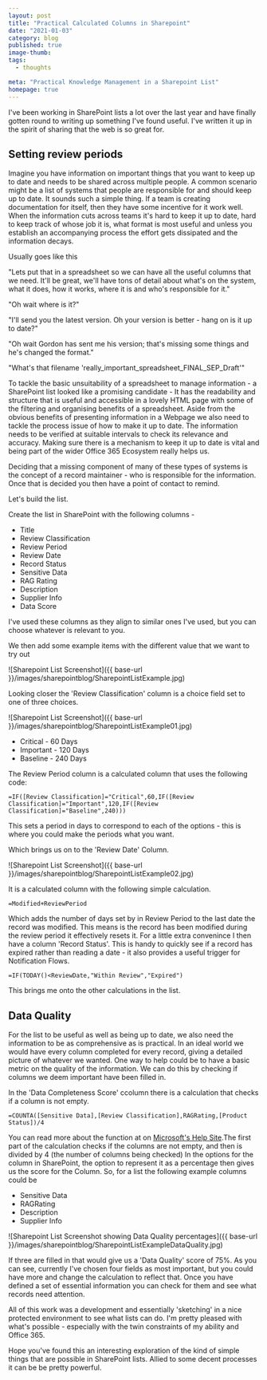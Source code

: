 ```yaml
---
layout: post
title: "Practical Calculated Columns in Sharepoint"
date: "2021-01-03"
category: blog
published: true
image-thumb:
tags:
  - thoughts

meta: "Practical Knowledge Management in a Sharepoint List"
homepage: true
---
```


I've been working in SharePoint lists a lot over the last year and have finally gotten round to writing up something I've found useful. I've written it up in the spirit of sharing that the web is so great for.

## Setting review periods

Imagine you have information on important things that you want to keep up to date and needs to be shared across multiple people. A common scenario might be a list of systems that people are responsible for and should keep up to date. It sounds such a simple thing. If a team is creating documentation for itself, then they have some incentive for it work well. When the information cuts across teams it's hard to keep it up to date, hard to keep track of whose job it is, what format is most useful and unless you establish an accompanying process the effort gets dissipated and the information decays.

Usually goes like this

"Lets put that in a spreadsheet so we can have all the useful columns that we need. It'll be great, we'll have tons of detail about what's on the system, what it does, how it works, where it is and who's responsible for it."

"Oh wait where is it?"

"I'll send you the latest version. Oh your version is better - hang on is it up to date?"

"Oh wait Gordon has sent me his version; that's missing some things and he's changed the format."

"What's that filename 'really_important_spreadsheet_FINAL_SEP_Draft'"

To tackle the basic unsuitability of a spreadsheet to manage information - a SharePoint list looked like a promising candidate - It has the readability and structure that is useful and accessible in a lovely HTML page with some of the filtering and organising benefits of a spreadsheet. Aside from the obvious benefits of presenting information in a Webpage we also need to tackle the process issue of how to make it up to date. The information needs to be verified at suitable intervals to check its relevance and accuracy. Making sure there is a mechanism to keep it up to date is vital and being part of the wider Office 365 Ecosystem really helps us.

Deciding that a missing component of many of these types of systems is the concept of a record maintainer - who is responsible for the information. Once that is  decided you then have a point of contact to remind.

Let's build the list.

Create the list in SharePoint with the following columns -

* Title
* Review Classification
* Review Period
* Review Date
* Record Status
* Sensitive Data
* RAG Rating
* Description
* Supplier Info
* Data Score

I've used these columns as they align to similar ones I've used, but you can choose whatever is relevant to you.

We then add some example items with the different value that we want to try out

![Sharepoint List Screenshot]({{ base-url }}/images/sharepointblog/SharepointListExample.jpg)

Looking closer the 'Review Classification' column is a choice field set to one of three choices. 

![Sharepoint List Screenshot]({{ base-url }}/images/sharepointblog/SharepointListExample01.jpg)

* Critical - 60 Days
* Important - 120 Days
* Baseline - 240 Days

The Review Period column is a calculated column that uses the following code:

    =IF([Review Classification]="Critical",60,IF([Review Classification]="Important",120,IF([Review Classification]="Baseline",240)))

This sets a period in days to correspond to each of the options - this is where you could make the periods what you want.

Which brings us on to the 'Review Date' Column.

![Sharepoint List Screenshot]({{ base-url }}/images/sharepointblog/SharepointListExample02.jpg)

It is a calculated column with the following simple calculation.

    =Modified+ReviewPeriod

Which adds the number of days set by in Review Period to the last date the record was modified. This means is the record has been modified during the review period it effectively resets it. For a little extra convenince I then have a column 'Record Status'. This is handy to quickly see if a record has expired rather than reading a date - it also provides a useful trigger for Notification Flows.

    =IF(TODAY()<ReviewDate,"Within Review","Expired") 

This brings me onto the other calculations in the list.

## Data Quality

For the list to be useful as well as being up to date, we also need the information to be as comprehensive as is practical. In an ideal world we would have every column completed for every record, giving a detailed picture of whatever we wanted. One way to help could be to have a basic metric on the quality of the information. We can do this by checking if columns we deem important have been filled in.

In the 'Data Completeness Score' ccolumn there is a calculation that checks if a column is not empty.

    =COUNTA([Sensitive Data],[Review Classification],RAGRating,[Product Status])/4 

You can read more about the function at on [Microsoft's Help Site][Microsoft].The first part of the calculation checks if the columns are not empty, and then is divided by 4 (the number of columns being checked) In the options for the column in SharePoint, the option to represent it as a percentage then gives us the score for the Column.
So, for a list the following example columns could be

* Sensitive Data
* RAGRating
* Description
* Supplier Info

![Sharepoint List Screenshot showing Data Quality percentages]({{ base-url }}/images/sharepointblog/SharepointListExampleDataQuality.jpg)

If three are filled in that would give us a 'Data Quality' score of 75%. As you can see, currently I've chosen four fields as most important, but you could have more and change the calculation to reflect that. Once you have defined a set of essential information you can check for them and see what records need attention.

All of this work was a development and essentially 'sketching' in a nice protected environment to see what lists can do. I'm pretty pleased with what's possible - especially with the twin constraints of my ability and Office 365.

Hope you've found this an interesting exploration of the kind of simple things that are possible in SharePoint lists. Allied to some decent processes it can be be pretty powerful.

[microsoft]: https://support.office.com/en-gb/article/counta-function-4c35510e-bdce-4135-a20e-23c9698a22ea 
